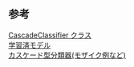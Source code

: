 ## 参考
[CascadeClassifier クラス](https://pystyle.info/opencv-cascade-classifier/)  
[学習済モデル](https://github.com/adobe/SimpleSensor/tree/master/simplesensor/collection_modules/demographic_camera/classifiers/haarcascades)  
[カスケード型分類器(モザイク例など)](https://note.nkmk.me/python-opencv-face-detection-haar-cascade/)  

